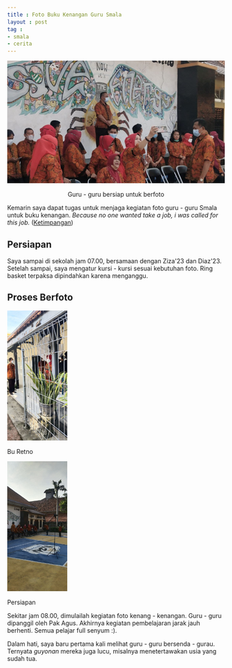 ```yaml
---
title : Foto Buku Kenangan Guru Smala
layout : post
tag :
- smala
- cerita
---
```

![](/media/smala/guru-smala.jpg)
<center>Guru - guru bersiap untuk berfoto</center>

Kemarin saya dapat tugas untuk menjaga kegiatan foto guru - guru Smala untuk buku kenangan. _Because no one wanted take a job, i was called for this job._ ([Ketimpangan](http://127.0.0.1:4000/ketimpangan))

## Persiapan
Saya sampai di sekolah jam 07.00, bersamaan dengan Ziza'23 dan Diaz'23. Setelah sampai, saya mengatur kursi - kursi sesuai kebutuhan foto. Ring basket terpaksa dipindahkan karena menganggu.

## Proses Berfoto
<div class="grid-container">
  <div class="grid-item">
    <a href="/media/smala/bu-retno.jpg"><img src="/media/smala/bu-retno.jpg" height="300"></a><p>Bu Retno</p>
  </div>
  <div class="grid-item">
    <a href="/media/smala/persiapan.jpg"><img src="/media/smala/persiapan.jpg" height="300"></a><p>Persiapan</p>
    </div>
  </div>

Sekitar jam 08.00, dimulailah kegiatan foto kenang - kenangan. Guru - guru dipanggil oleh Pak Agus. Akhirnya kegiatan pembelajaran jarak jauh berhenti. Semua pelajar full senyum :).

Dalam hati, saya baru pertama kali melihat guru - guru bersenda - gurau. Ternyata *guyonan* mereka juga lucu, misalnya menetertawakan usia yang sudah tua.